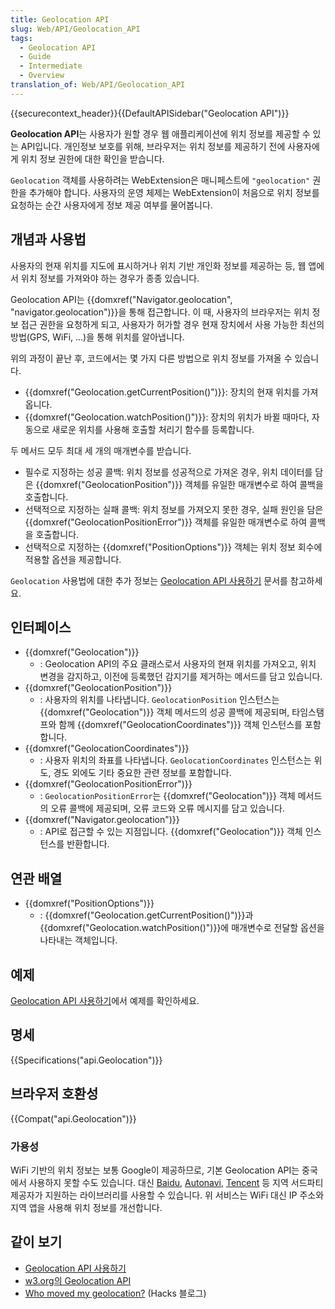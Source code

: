 ```yaml
---
title: Geolocation API
slug: Web/API/Geolocation_API
tags:
  - Geolocation API
  - Guide
  - Intermediate
  - Overview
translation_of: Web/API/Geolocation_API
---
```

{{securecontext_header}}{{DefaultAPISidebar("Geolocation API")}}

**Geolocation API**는 사용자가 원할 경우 웹 애플리케이션에 위치 정보를 제공할 수 있는 API입니다. 개인정보 보호를 위해, 브라우저는 위치 정보를 제공하기 전에 사용자에게 위치 정보 권한에 대한 확인을 받습니다.

`Geolocation` 객체를 사용하려는 WebExtension은 매니페스트에 `"geolocation"` 권한을 추가해야 합니다. 사용자의 운영 체제는 WebExtension이 처음으로 위치 정보를 요청하는 순간 사용자에게 정보 제공 여부를 물어봅니다.

## 개념과 사용법

사용자의 현재 위치를 지도에 표시하거나 위치 기반 개인화 정보를 제공하는 등, 웹 앱에서 위치 정보를 가져와야 하는 경우가 종종 있습니다.

Geolocation API는 {{domxref("Navigator.geolocation", "navigator.geolocation")}}을 통해 접근합니다. 이 때, 사용자의 브라우저는 위치 정보 접근 권한을 요청하게 되고, 사용자가 허가할 경우 현재 장치에서 사용 가능한 최선의 방법(GPS, WiFi, ...)을 통해 위치를 알아냅니다.

위의 과정이 끝난 후, 코드에서는 몇 가지 다른 방법으로 위치 정보를 가져올 수 있습니다.

- {{domxref("Geolocation.getCurrentPosition()")}}: 장치의 현재 위치를 가져옵니다.
- {{domxref("Geolocation.watchPosition()")}}: 장치의 위치가 바뀔 때마다, 자동으로 새로운 위치를 사용해 호출할 처리기 함수를 등록합니다.

두 메서드 모두 최대 세 개의 매개변수를 받습니다.

- 필수로 지정하는 성공 콜백: 위치 정보를 성공적으로 가져온 경우, 위치 데이터를 담은 {{domxref("GeolocationPosition")}} 객체를 유일한 매개변수로 하여 콜백을 호출합니다.
- 선택적으로 지정하는 실패 콜백: 위치 정보를 가져오지 못한 경우, 실패 원인을 담은 {{domxref("GeolocationPositionError")}} 객체를 유일한 매개변수로 하여 콜백을 호출합니다.
- 선택적으로 지정하는 {{domxref("PositionOptions")}} 객체는 위치 정보 회수에 적용할 옵션을 제공합니다.

`Geolocation` 사용법에 대한 추가 정보는 [Geolocation API 사용하기](/ko/docs/WebAPI/Using_geolocation) 문서를 참고하세요.

## 인터페이스

- {{domxref("Geolocation")}}
  - : Geolocation API의 주요 클래스로서 사용자의 현재 위치를 가져오고, 위치 변경을 감지하고, 이전에 등록했던 감지기를 제거하는 메서드를 담고 있습니다.
- {{domxref("GeolocationPosition")}}
  - : 사용자의 위치를 나타냅니다. `GeolocationPosition` 인스턴스는 {{domxref("Geolocation")}} 객체 메서드의 성공 콜백에 제공되며, 타임스탬프와 함께 {{domxref("GeolocationCoordinates")}} 객체 인스턴스를 포함합니다.
- {{domxref("GeolocationCoordinates")}}
  - : 사용자 위치의 좌표를 나타냅니다. `GeolocationCoordinates` 인스턴스는 위도, 경도 외에도 기타 중요한 관련 정보를 포함합니다.
- {{domxref("GeolocationPositionError")}}
  - : `GeolocationPositionError`는 {{domxref("Geolocation")}} 객체 메서드의 오류 콜백에 제공되며, 오류 코드와 오류 메시지를 담고 있습니다.
- {{domxref("Navigator.geolocation")}}
  - : API로 접근할 수 있는 지점입니다. {{domxref("Geolocation")}} 객체 인스턴스를 반환합니다.

## 연관 배열

- {{domxref("PositionOptions")}}
  - : {{domxref("Geolocation.getCurrentPosition()")}}과 {{domxref("Geolocation.watchPosition()")}}에 매개변수로 전달할 옵션을 나타내는 객체입니다.

## 예제

[Geolocation API 사용하기](/ko/docs/Web/API/Geolocation_API/Using_the_Geolocation_API#examples)에서 예제를 확인하세요.

## 명세

{{Specifications("api.Geolocation")}}

## 브라우저 호환성

{{Compat("api.Geolocation")}}

### 가용성

WiFi 기반의 위치 정보는 보통 Google이 제공하므로, 기본 Geolocation API는 중국에서 사용하지 못할 수도 있습니다. 대신 [Baidu](http://lbsyun.baidu.com/index.php?title=jspopular/guide/geolocation), [Autonavi](https://lbs.amap.com/api/javascript-api/guide/services/geolocation#geolocation), [Tencent](http://lbs.qq.com/tool/component-geolocation.html) 등 지역 서드파티 제공자가 지원하는 라이브러리를 사용할 수 있습니다. 위 서비스는 WiFi 대신 IP 주소와 지역 앱을 사용해 위치 정보를 개선합니다.

## 같이 보기

- [Geolocation API 사용하기](/ko/docs/Web/API/Geolocation_API/Using)
- [w3.org의 Geolocation API](https://www.w3.org/TR/geolocation-API/)
- [Who moved my geolocation?](https://hacks.mozilla.org/2013/10/who-moved-my-geolocation/) (Hacks 블로그)
